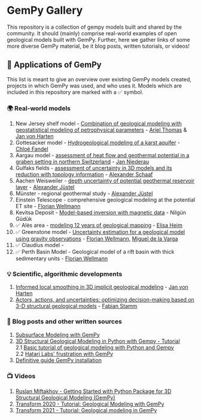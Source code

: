 # GemPy Gallery
This repository is a collection of gempy models built and shared by the community.
It should (mainly) comprise real-world examples of open geological models built with GemPy. Further, here we gather links of some more diverse GemPy material, be it blog posts, written tutorials, or videos!

## 🚀 Applications of GemPy

This list is meant to give an overview over existing GemPy models created, projects in which GemPy was used, and who uses it.
Models which are included in this repository are marked with a :white_check_mark: symbol.

### 🌍 Real-world models  

1. New Jersey shelf model - [Combination of geological modeling with geostatistical modeling of petrophysical parameters](https://assets.researchsquare.com/files/rs-765702/v1_covered.pdf?c=1649753473) -  [Ariel Thomas](https://www.gge.eonerc.rwth-aachen.de/cms/E-ON-ERC-GGE/Das-Institut/Mitarbeiter/Wissenschaftliches-Personal/~bnvor/Ariel-Thomas/lidx/1/) & [Jan von Harten  ](https://www.cgre.rwth-aachen.de/go/id/qpan/lidx/1/gguid/0x4BBF8192AC2AFC44961CFEAC91871AE9)  
2. Gottesacker model - [Hydrogeological modeling of a karst aquifer](https://link.springer.com/article/10.1007/s10040-020-02227-6) - [Chloé Fandel](https://www.carleton.edu/directory/cfandel/)  
3. Aargau model - [assessment of heat flow and geothermal potential in a graben setting in northern Switzerland](https://geg-ethz.github.io/PSGeothermieAargau/) - [Jan Niederau](https://www.researchgate.net/profile/Jan-Niederau)  
4. Gulfaks fields - [assessment of uncertainty in 3D models and its reduction with topology information](https://se.copernicus.org/articles/10/1049/2019/) - [Alexander Schaaf](https://www.linkedin.com/in/aschaaf/)  
5. Aachen Weisweiler - [depth uncertainty of potential geothermal reservoir layer](https://www.cgre.rwth-aachen.de/go/id/qpae/file/817438/lidx/1/) - [Alexander Jüstel](https://www.linkedin.com/in/alexanderjuestel/?originalSubdomain=de)  
6. Münster - regional geothermal study - [Alexander Jüstel](https://www.linkedin.com/in/alexanderjuestel/?originalSubdomain=de)  
7. Einstein Telescope - comprehensive geological modeling at the potential ET site - [Florian Wellmann](https://www.cgre.rwth-aachen.de/cms/CGRE/Das-Lehr-und-Forschungsgebiet/~dnyyj/Prof-Wellmann/lidx/1/)  
8. Kevitsa Deposit - [Model-based inversion with magnetic data](https://www.mdpi.com/2076-3263/11/4/150) - Nilgün Güdük  
9. :white_check_mark: Alès area - [modeling 12 years of geological mapping](https://meetingorganizer.copernicus.org/EGU2019/EGU2019-17448.pdf) - [Elisa Heim](https://www.gge.eonerc.rwth-aachen.de/cms/E-ON-ERC-GGE/Das-Institut/Mitarbeiter/Wissenschaftliches-Personal/~gpzwt/Heim-Elisa/lidx/1/)  
10. :white_check_mark: Greenstone model - [Uncertainty estimation for a geological model using gravity observations](https://pubs.geoscienceworld.org/gsl/books/book/2123/chapter/115904625/Uncertainty-estimation-for-a-geological-model-of) - [Florian Wellmann](https://www.cgre.rwth-aachen.de/cms/CGRE/Das-Lehr-und-Forschungsgebiet/~dnyyj/Prof-Wellmann/lidx/1/), [Miguel de la Varga](https://www.linkedin.com/in/mdelavarga/)  
11. :white_check_mark: Claudius model -  
12. :white_check_mark: Perth Basin Model - Geological model of a rift basin with thick sedimentary units - [Florian Wellmann](https://www.cgre.rwth-aachen.de/cms/CGRE/Das-Lehr-und-Forschungsgebiet/~dnyyj/Prof-Wellmann/lidx/1/)


### 💡 Scientific, algorithmic developments  
1. [Informed local smoothing in 3D implicit geological modeling](https://www.mdpi.com/2075-163X/11/11/1281) - [Jan von Harten](https://www.cgre.rwth-aachen.de/go/id/qpan/lidx/1/gguid/0x4BBF8192AC2AFC44961CFEAC91871AE9)  
2. [Actors, actions, and uncertainties: optimizing decision-making based on 3-D structural geological models](https://se.copernicus.org/articles/10/2015/2019/se-10-2015-2019.html) - [Fabian Stamm](https://www.linkedin.com/in/fabianstamm/)

### 📰 Blog posts and other written sources  
1. [Subsurface Modeling with GemPy](https://jakubryb92.medium.com/subsurface-modeling-with-gempy-6d159321865a)  
2. [3D Structural Geological Modeling in Python with Gempy - Tutorial](https://hatarilabs.com/ih-en/3d-structural-geological-modeling-in-python-with-gempy-tutorial)   
    2.1 [Basic tutorial of geological modeling with Python and Gempy](https://hatarilabs.com/ih-en/basic-tutorial-of-geological-modeling-with-python-and-gempy)  
    2.2 [Hatari Labs' frustration with GemPy](https://hatarilabs.com/ih-en/two-open-geological-modeling-softwares-that-you-should-know-about)  
3. [Definitive guide GemPy installation](https://medium.com/mlearning-ai/definitive-guide-gempy-installation-74552a7bddd3)  

### 📺 Videos  
1. [Ruslan Miftakhov - Getting Started with Python Package for 3D Structural Geological Modeling (GemPy)](https://www.youtube.com/watch?v=ixMvMuERhME)  
2. [Transform 2020 - Tutorial: Geological Modeling with GemPy](https://www.youtube.com/watch?v=n0btC5Zilyc)  
3. [Transform 2021 - Tutorial: Geological modeling in GemPy](https://www.youtube.com/watch?v=1oS6xTJkRwo)
